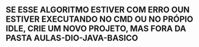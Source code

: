 ## SE ESSE ALGORITMO ESTIVER COM ERRO OUN ESTIVER EXECUTANDO NO CMD OU NO PRÓPIO IDLE, CRIE UM NOVO PROJETO, MAS FORA DA PASTA AULAS-DIO-JAVA-BASICO